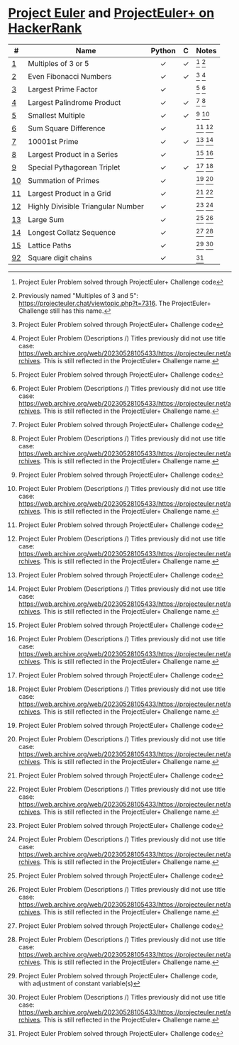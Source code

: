 [Project Euler](https://projecteuler.net) and
[ProjectEuler+ on HackerRank](https://www.hackerrank.com/contests/projecteuler)
===============================================================================

| #                                                        | Name                               | Python  |    C    | Notes     |
| -------------------------------------------------------- | ---------------------------------- | :-----: | :-----: | :-------- |
| [1](001%20-%20Multiples%20of%203%20or%205)               | Multiples of 3 or 5                | &check; | &check; | [^1] [^3] |
| [2](002%20-%20Even%20Fibonacci%20Numbers)                | Even Fibonacci Numbers             | &check; | &check; | [^1] [^4] |
| [3](003%20-%20Largest%20Prime%20Factor)                  | Largest Prime Factor               | &check; |         | [^1] [^4] |
| [4](004%20-%20Largest%20Palindrome%20Product)            | Largest Palindrome Product         | &check; | &check; | [^1] [^4] |
| [5](005%20-%20Smallest%20Multiple)                       | Smallest Multiple                  | &check; | &check; | [^1] [^4] |
| [6](006%20-%20Sum%20Square%20Difference)                 | Sum Square Difference              | &check; |         | [^1] [^4] |
| [7](007%20-%2010001st%20Prime)                           | 10001st Prime                      | &check; | &check; | [^1] [^4] |
| [8](008%20-%20Largest%20Product%20in%20a%20Series)       | Largest Product in a Series        | &check; |         | [^1] [^4] |
| [9](009%20-%20Special%20Pythagorean%20Triplet)           | Special Pythagorean Triplet        | &check; | &check; | [^1] [^4] |
| [10](010%20-%20Summation%20of%20Primes)                  | Summation of Primes                | &check; |         | [^1] [^4] |
| [11](011%20-%20Largest%20Product%20in%20a%20Grid)        | Largest Product in a Grid          | &check; |         | [^1] [^4] |
| [12](012%20-%20Highly%20Divisible%20Triangular%20Number) | Highly Divisible Triangular Number | &check; |         | [^1] [^4] |
| [13](013%20-%20Large%20Sum)                              | Large Sum                          | &check; |         | [^1] [^4] |
| [14](014%20-%20Longest%20Collatz%20Sequence)             | Longest Collatz Sequence           | &check; |         | [^1] [^4] |
| [15](015%20-%20Lattice%20Paths)                          | Lattice Paths                      | &check; |         | [^2] [^4] |
| [92](092%20-%20Square%20digit%20chains)                  | Square digit chains                | &check; |         | [^1]      |

[^1]: Project Euler Problem solved through ProjectEuler+ Challenge code
[^2]: Project Euler Problem solved through ProjectEuler+ Challenge code, with adjustment of constant variable(s)
[^3]: Previously named "Multiples of 3 and 5": https://projecteuler.chat/viewtopic.php?t=7316.
      The ProjectEuler+ Challenge still has this name.
[^4]: Project Euler Problem (Descriptions /) Titles previously did not use title case:
      https://web.archive.org/web/20230528105433/https://projecteuler.net/archives.
      This is still reflected in the ProjectEuler+ Challenge name.
